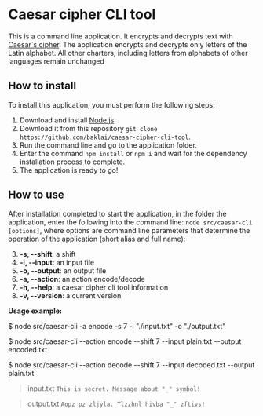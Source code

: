 # Caesar cipher CLI tool

This is a command line application. It encrypts and decrypts text with [Caesar`s cipher](https://en.wikipedia.org/wiki/Caesar_cipher). The application encrypts and decrypts only letters of the Latin alphabet. All other charters, including letters from alphabets of other languages remain unchanged

## How to install

To install this application, you must perform the following steps:

1. Download and install [Node.js](https://nodejs.org/)
2. Download it from this repository `git clone https://github.com/baklai/caesar-cipher-cli-tool`.
3. Run the command line and go to the application folder.
4. Enter the command `npm install` or `npm i` and wait for the dependency installation process to complete.
5. The application is ready to go!

## How to use

After installation completed to start the application, in the folder the application, enter the following into the command line: `node src/caesar-cli [options]`, where options are command line parameters that determine the operation of the application (short alias and full name):

3. **-s, --shift**: a shift
4. **-i, --input**: an input file
5. **-o, --output**: an output file
6. **-a, --action**: an action encode/decode
7. **-h, --help**: a caesar cipher cli tool information
8. **-v, --version**: a current version

**Usage example:**

\$ node src/caesar-cli -a encode -s 7 -i "./input.txt" -o "./output.txt"

\$ node src/caesar-cli --action encode --shift 7 --input plain.txt --output encoded.txt

\$ node src/caesar-cli --action decode --shift 7 --input decoded.txt --output plain.txt

> input.txt `This is secret. Message about "_" symbol!`

> output.txt `Aopz pz zljyla. Tlzzhnl hivba "_" zftivs!`
